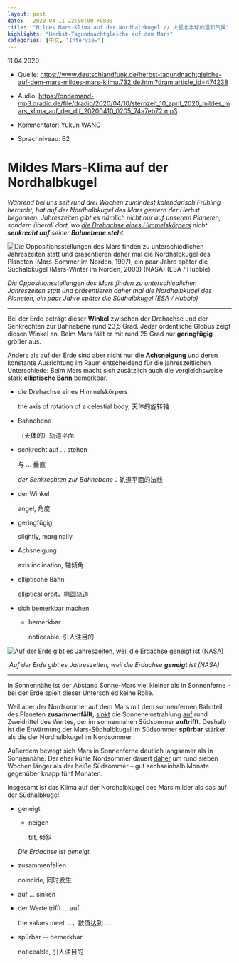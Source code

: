 ```yaml
---
layout: post
date:   2020-04-11 22:00:00 +0800
title:  "Mildes Mars-Klima auf der Nordhalbkugel // 火星北半球的温和气候"
highlights: "Herbst-Tagundnachtgleiche auf dem Mars"
categories: [中文, "Interview"]
---
```

11.04.2020

- Quelle: 
https://www.deutschlandfunk.de/herbst-tagundnachtgleiche-auf-dem-mars-mildes-mars-klima.732.de.html?dram:article_id=474238

- Audio:
https://ondemand-mp3.dradio.de/file/dradio/2020/04/10/sternzeit_10_april_2020_mildes_mars_klima_auf_der_dlf_20200410_0205_74a7eb72.mp3

- Kommentator: Yukun WANG

- Sprachniveau: B2



# Mildes Mars-Klima auf der Nordhalbkugel

*Während bei uns seit rund drei Wochen zumindest kalendarisch Frühling herrscht, hat auf der Nordhalbkugel des Mars gestern der Herbst begonnen. Jahreszeiten gibt es nämlich nicht nur auf unserem Planeten, sondern überall dort, wo <u>die Drehachse eines Himmelskörpers</u> nicht **senkrecht auf** seiner **Bahnebene** **steht**.*

![Die Oppositionsstellungen des Mars finden zu unterschiedlichen Jahreszeiten statt und präsentieren daher mal die Nordhalbkugel des Planeten (Mars-Sommer im Norden, 1997), ein paar Jahre später die Südhalbkugel (Mars-Winter im Norden, 2003) (NASA) (ESA / Hubble)](https://www.deutschlandfunk.de/media/thumbs/a/a7be838be98c5b6159b0dafe80a13a92v1_max_755x425_b3535db83dc50e27c1bb1392364c95a2.jpg?key=740753)

*Die Oppositionsstellungen des Mars finden zu unterschiedlichen Jahreszeiten statt und präsentieren daher mal die Nordhalbkugel des Planeten, ein paar Jahre später die Südhalbkugel (ESA / Hubble)*

---

Bei der Erde beträgt dieser **Winkel** zwischen der Drehachse und der Senkrechten zur Bahnebene rund 23,5 Grad. Jeder ordentliche Globus zeigt diesen Winkel an. Beim Mars fällt er mit rund 25 Grad nur **geringfügig** größer aus.

Anders als auf der Erde sind aber nicht nur die **Achsneigung** und deren konstante Ausrichtung im Raum entscheidend für die jahreszeitlichen Unterschiede: Beim Mars macht sich zusätzlich auch die vergleichsweise stark **elliptische Bahn** bemerkbar.

* die Drehachse eines Himmelskörpers

  the axis of rotation of a celestial body, 天体的旋转轴

* Bahnebene

  （天体的）轨道平面

* senkrecht auf ... stehen

  与 ... 垂直

  *der Senkrechten zur Bahnebene*：轨道平面的法线

* der Winkel

  angel, 角度

* geringfügig

  slightly, marginally

* Achsneigung 

  axis inclination, 轴倾角

* elliptische Bahn

  elliptical orbit，椭圆轨道

* sich bemerkbar machen

  * bemerkbar 

    noticeable, 引人注目的
    
    


![Auf der Erde gibt es Jahreszeiten, weil die Erdachse geneigt ist (NASA)](https://www.deutschlandfunk.de/media/thumbs/2/289a7111071443c35333f431eb3bbe30v1_abs_555x313_b3535db83dc50e27c1bb1392364c95a2.jpg?key=36c2a9)

​                       *Auf der Erde gibt es Jahreszeiten, weil die Erdachse **geneigt** ist (NASA)*

---

In Sonnennähe ist der Abstand Sonne-Mars viel kleiner als in Sonnenferne – bei der Erde spielt dieser Unterschied keine Rolle.

Weil aber der Nordsommer auf dem Mars mit dem sonnenfernen Bahnteil des Planeten **zusammenfällt**, <u>sinkt</u> die Sonneneinstrahlung <u>auf</u> rund Zweidrittel des Wertes, der im sonnennahen Südsommer **auftrifft**. Deshalb ist die Erwärmung der Mars-Südhalbkugel im Südsommer **spürbar** stärker als die der Nordhalbkugel im Nordsommer.

Außerdem bewegt sich Mars in Sonnenferne deutlich langsamer als in Sonnennähe. Der eher kühle Nordsommer dauert <u>daher</u> um rund sieben Wochen länger als der heiße Südsommer – gut sechseinhalb Monate gegenüber knapp fünf Monaten.

Insgesamt ist das Klima auf der Nordhalbkugel des Mars milder als das auf der Südhalbkugel.

* geneigt

  * neigen

    tilt, 倾斜

  *Die Erdachse ist geneigt.*

* zusammenfallen

  coincide, 同时发生

* auf ... sinken

* der Werte trifft ... auf

  the values meet ...，数值达到 ... 

* spürbar -- bemerkbar

  noticeable, 引人注目的

  